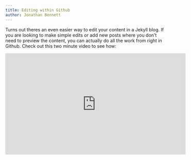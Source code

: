 ```yaml
---
title: Editing within Github
author: Jonathan Bennett
---
```


Turns out theres an even easier way to edit your content in a Jekyll blog. If you are looking to make simple edits or add new posts where you don't need to preview the content, you can actually do all the work from right in Github. Check out this two minute video to see how:

<div class="has-text-centered">
  <iframe width="560" height="315" src="https://www.youtube.com/embed/TlyR72JT_PY" frameborder="0" allow="accelerometer; autoplay; encrypted-media; gyroscope; picture-in-picture" allowfullscreen></iframe>
</div>
